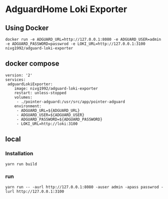 # AdguardHome Loki Exporter

## Using Docker

```
docker run -e ADGUARD_URL=http://127.0.0.1:8080 -e ADGUARD_USER=admin -e ADGUARD_PASSWORD=passwrod -e LOKI_URL=http://127.0.0.1:3100 nivg1992/adguard-loki-exporter
```

## docker compose

```
version: '2'
services:
 adguardLokiExporter:
    image: nivg1992/adguard-loki-exporter
    restart: unless-stopped
    volumes:
     - ./pointer-adguard:/usr/src/app/pointer-adguard
    environment:
     - ADGUARD_URL=${ADGUARD_URL}
     - ADGUARD_USER=${ADGUARD_USER}
     - ADGUARD_PASSWORD=${ADGUARD_PASSWORD}
     - LOKI_URL=http://loki:3100
```

## local

### Installation

`yarn run build`

### run

`yarn run -- -aurl http://127.0.0.1:8080 -auser admin -apass passwrod -lurl http://127.0.0.1:3100`